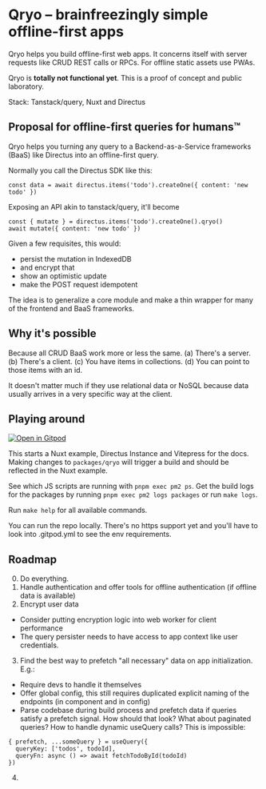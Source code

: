 # Qryo – brainfreezingly simple offline-first apps

Qryo helps you build offline-first web apps. It concerns itself with server requests like CRUD REST calls or RPCs. For offline static assets use PWAs.

Qryo is **totally not functional yet**. This is a proof of concept and public laboratory.

Stack: Tanstack/query, Nuxt and Directus

## Proposal for offline-first queries for humans™
Qryo helps you turning any query to a Backend-as-a-Service frameworks (BaaS) like Directus into an offline-first query.

Normally you call the Directus SDK like this:

```
const data = await directus.items('todo').createOne({ content: 'new todo' })
```

Exposing an API akin to tanstack/query, it'll become
```
const { mutate } = directus.items('todo').createOne().qryo()
await mutate({ content: 'new todo' })
```

Given a few requisites, this would:
* persist the mutation in IndexedDB
* and encrypt that
* show an optimistic update
* make the POST request idempotent

The idea is to generalize a core module and make a thin wrapper for many of the frontend and BaaS frameworks.

## Why it's possible
Because all CRUD BaaS work more or less the same. (a) There's a server. (b) There's a client. (c) You have items in collections. (d) You can point to those items with an id.

It doesn't matter much if they use relational data or NoSQL because data usually arrives in a very specific way at the client.

## Playing around

[![Open in Gitpod](https://gitpod.io/button/open-in-gitpod.svg)](https://gitpod.io/#https://github.com/ctholho/qryo)

This starts a Nuxt example, Directus Instance and Vitepress for the docs.
Making changes to `packages/qryo` will trigger a build and should be reflected in the Nuxt example.

See which JS scripts are running with `pnpm exec pm2 ps`. Get the build logs for the packages by running `pnpm exec pm2 logs packages` or run `make logs`.

Run `make help` for all available commands.

You can run the repo locally. There's no https support yet and you'll have to look into .gitpod.yml to see the env requirements.

## Roadmap

0. Do everything.
1. Handle authentication and offer tools for offline authentication (if offline data is available)
2. Encrypt user data
  * Consider putting encryption logic into web worker for client performance
  * The query persister needs to have access to app context like user credentials.
3. Find the best way to prefetch "all necessary" data on app initialization. E.g.:
  * Require devs to handle it themselves
  * Offer global config, this still requires duplicated explicit naming of the endpoints (in component and in config)
  * Parse codebase during build process and prefetch data if queries satisfy a prefetch signal. How should that look? What about paginated queries? How to handle dynamic useQuery calls? This is impossible:
  ```
  { prefetch, ...someQuery } = useQuery({
    queryKey: ['todos', todoId],
    queryFn: async () => await fetchTodoById(todoId)
  })
  ```
4. 
